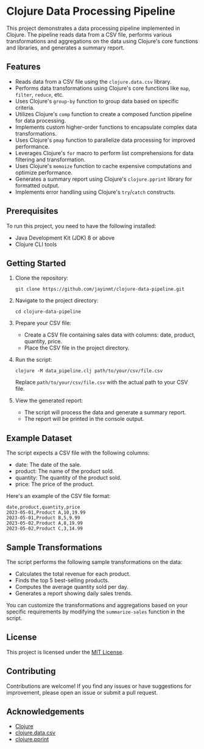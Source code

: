 # Clojure Data Processing Pipeline

This project demonstrates a data processing pipeline implemented in Clojure. The pipeline reads data from a CSV file, performs various transformations and aggregations on the data using Clojure's core functions and libraries, and generates a summary report.

## Features

- Reads data from a CSV file using the `clojure.data.csv` library.
- Performs data transformations using Clojure's core functions like `map`, `filter`, `reduce`, etc.
- Uses Clojure's `group-by` function to group data based on specific criteria.
- Utilizes Clojure's `comp` function to create a composed function pipeline for data processing.
- Implements custom higher-order functions to encapsulate complex data transformations.
- Uses Clojure's `pmap` function to parallelize data processing for improved performance.
- Leverages Clojure's `for` macro to perform list comprehensions for data filtering and transformation.
- Uses Clojure's `memoize` function to cache expensive computations and optimize performance.
- Generates a summary report using Clojure's `clojure.pprint` library for formatted output.
- Implements error handling using Clojure's `try`/`catch` constructs.

## Prerequisites

To run this project, you need to have the following installed:

- Java Development Kit (JDK) 8 or above
- Clojure CLI tools

## Getting Started

1. Clone the repository:

   ```
   git clone https://github.com/jayinmt/clojure-data-pipeline.git
   ```

2. Navigate to the project directory:

   ```
   cd clojure-data-pipeline
   ```

3. Prepare your CSV file:
   - Create a CSV file containing sales data with columns: date, product, quantity, price.
   - Place the CSV file in the project directory.

4. Run the script:

   ```
   clojure -M data_pipeline.clj path/to/your/csv/file.csv
   ```

   Replace `path/to/your/csv/file.csv` with the actual path to your CSV file.

5. View the generated report:
   - The script will process the data and generate a summary report.
   - The report will be printed in the console output.

## Example Dataset

The script expects a CSV file with the following columns:
- date: The date of the sale.
- product: The name of the product sold.
- quantity: The quantity of the product sold.
- price: The price of the product.

Here's an example of the CSV file format:

```
date,product,quantity,price
2023-05-01,Product A,10,19.99
2023-05-01,Product B,5,9.99
2023-05-02,Product A,8,19.99
2023-05-02,Product C,3,14.99
```

## Sample Transformations

The script performs the following sample transformations on the data:

- Calculates the total revenue for each product.
- Finds the top 5 best-selling products.
- Computes the average quantity sold per day.
- Generates a report showing daily sales trends.

You can customize the transformations and aggregations based on your specific requirements by modifying the `summarize-sales` function in the script.

## License

This project is licensed under the [MIT License](LICENSE).

## Contributing

Contributions are welcome! If you find any issues or have suggestions for improvement, please open an issue or submit a pull request.

## Acknowledgements

- [Clojure](https://clojure.org/)
- [clojure.data.csv](https://github.com/clojure/data.csv)
- [clojure.pprint](https://clojure.github.io/clojure/clojure.pprint-api.html)
